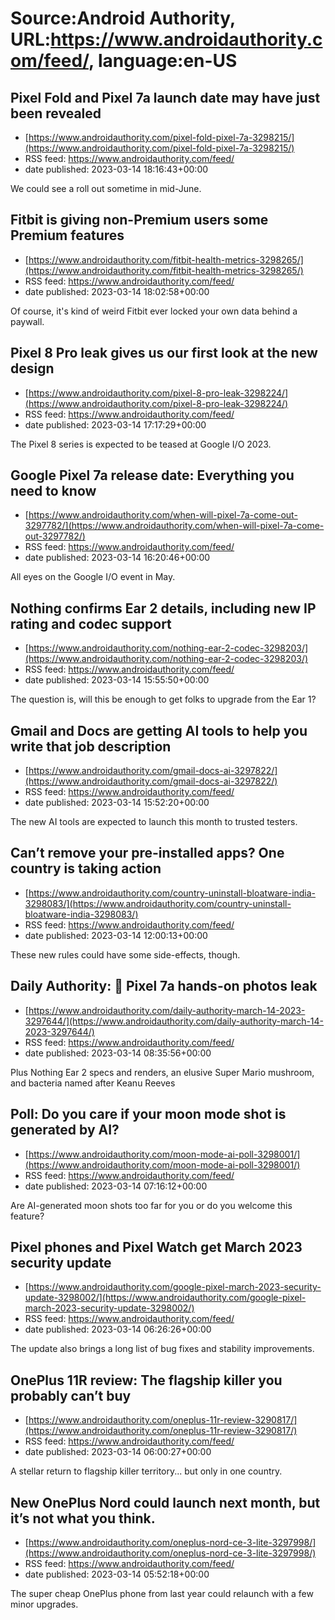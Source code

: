 # Source:Android Authority, URL:https://www.androidauthority.com/feed/, language:en-US

## Pixel Fold and Pixel 7a launch date may have just been revealed
 - [https://www.androidauthority.com/pixel-fold-pixel-7a-3298215/](https://www.androidauthority.com/pixel-fold-pixel-7a-3298215/)
 - RSS feed: https://www.androidauthority.com/feed/
 - date published: 2023-03-14 18:16:43+00:00

We could see a roll out sometime in mid-June.

## Fitbit is giving non-Premium users some Premium features
 - [https://www.androidauthority.com/fitbit-health-metrics-3298265/](https://www.androidauthority.com/fitbit-health-metrics-3298265/)
 - RSS feed: https://www.androidauthority.com/feed/
 - date published: 2023-03-14 18:02:58+00:00

Of course, it's kind of weird Fitbit ever locked your own data behind a paywall.

## Pixel 8 Pro leak gives us our first look at the new design
 - [https://www.androidauthority.com/pixel-8-pro-leak-3298224/](https://www.androidauthority.com/pixel-8-pro-leak-3298224/)
 - RSS feed: https://www.androidauthority.com/feed/
 - date published: 2023-03-14 17:17:29+00:00

The Pixel 8 series is expected to be teased at Google I/O 2023.

## Google Pixel 7a release date: Everything you need to know
 - [https://www.androidauthority.com/when-will-pixel-7a-come-out-3297782/](https://www.androidauthority.com/when-will-pixel-7a-come-out-3297782/)
 - RSS feed: https://www.androidauthority.com/feed/
 - date published: 2023-03-14 16:20:46+00:00

All eyes on the Google I/O event in May.

## Nothing confirms Ear 2 details, including new IP rating and codec support
 - [https://www.androidauthority.com/nothing-ear-2-codec-3298203/](https://www.androidauthority.com/nothing-ear-2-codec-3298203/)
 - RSS feed: https://www.androidauthority.com/feed/
 - date published: 2023-03-14 15:55:50+00:00

The question is, will this be enough to get folks to upgrade from the Ear 1?

## Gmail and Docs are getting AI tools to help you write that job description
 - [https://www.androidauthority.com/gmail-docs-ai-3297822/](https://www.androidauthority.com/gmail-docs-ai-3297822/)
 - RSS feed: https://www.androidauthority.com/feed/
 - date published: 2023-03-14 15:52:20+00:00

The new AI tools are expected to launch this month to trusted testers.

## Can’t remove your pre-installed apps? One country is taking action
 - [https://www.androidauthority.com/country-uninstall-bloatware-india-3298083/](https://www.androidauthority.com/country-uninstall-bloatware-india-3298083/)
 - RSS feed: https://www.androidauthority.com/feed/
 - date published: 2023-03-14 12:00:13+00:00

These new rules could have some side-effects, though.

## Daily Authority: 👀 Pixel 7a hands-on photos leak
 - [https://www.androidauthority.com/daily-authority-march-14-2023-3297644/](https://www.androidauthority.com/daily-authority-march-14-2023-3297644/)
 - RSS feed: https://www.androidauthority.com/feed/
 - date published: 2023-03-14 08:35:56+00:00

Plus Nothing Ear 2 specs and renders, an elusive Super Mario mushroom, and bacteria named after Keanu Reeves

## Poll: Do you care if your moon mode shot is generated by AI?
 - [https://www.androidauthority.com/moon-mode-ai-poll-3298001/](https://www.androidauthority.com/moon-mode-ai-poll-3298001/)
 - RSS feed: https://www.androidauthority.com/feed/
 - date published: 2023-03-14 07:16:12+00:00

Are AI-generated moon shots too far for you or do you welcome this feature?

## Pixel phones and Pixel Watch get March 2023 security update
 - [https://www.androidauthority.com/google-pixel-march-2023-security-update-3298002/](https://www.androidauthority.com/google-pixel-march-2023-security-update-3298002/)
 - RSS feed: https://www.androidauthority.com/feed/
 - date published: 2023-03-14 06:26:26+00:00

The update also brings a long list of bug fixes and stability improvements.

## OnePlus 11R review: The flagship killer you probably can’t buy
 - [https://www.androidauthority.com/oneplus-11r-review-3290817/](https://www.androidauthority.com/oneplus-11r-review-3290817/)
 - RSS feed: https://www.androidauthority.com/feed/
 - date published: 2023-03-14 06:00:27+00:00

A stellar return to flagship killer territory... but only in one country.

## New OnePlus Nord could launch next month, but it’s not what you think.
 - [https://www.androidauthority.com/oneplus-nord-ce-3-lite-3297998/](https://www.androidauthority.com/oneplus-nord-ce-3-lite-3297998/)
 - RSS feed: https://www.androidauthority.com/feed/
 - date published: 2023-03-14 05:52:18+00:00

The super cheap OnePlus phone from last year could relaunch with a few minor upgrades.

